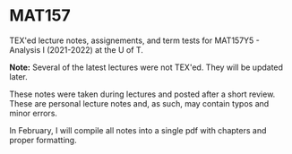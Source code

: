 # MAT157
TEX'ed lecture notes, assignements, and term tests for MAT157Y5 - Analysis I (2021-2022) at the U of T. 

**Note:** Several of the latest lectures were not TEX'ed. They will be updated later.

These notes were taken during lectures and posted after a short review. 
These are personal lecture notes and, as such, may contain typos and minor errors.

In February, I will compile all notes into a single pdf with chapters and proper formatting.
